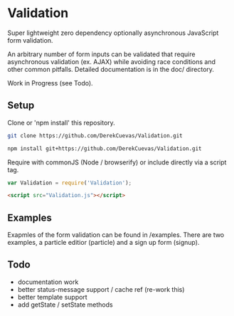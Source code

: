 # Validation
Super lightweight zero dependency optionally asynchronous JavaScript form validation. 

An arbitrary number of form inputs can be validated that require asynchronous validation (ex. AJAX) while avoiding race conditions and other common pitfalls. Detailed documentation is in the doc/ directory.

Work in Progress (see Todo).

## Setup
Clone or 'npm install' this repository.

```sh
git clone https://github.com/DerekCuevas/Validation.git
```

```sh
npm install git+https://github.com/DerekCuevas/Validation.git
```

Require with commonJS (Node / browserify) or include directly via a script tag.

```javascript
var Validation = require('Validation');
```

```html
<script src="Validation.js"></script>
```

## Examples
Exapmles of the form validation can be found in /examples. There are two examples, a particle editior (particle) and a sign up form (signup).

## Todo
- documentation work
- better status-message support / cache ref (re-work this)
- better template support
- add getState / setState methods
